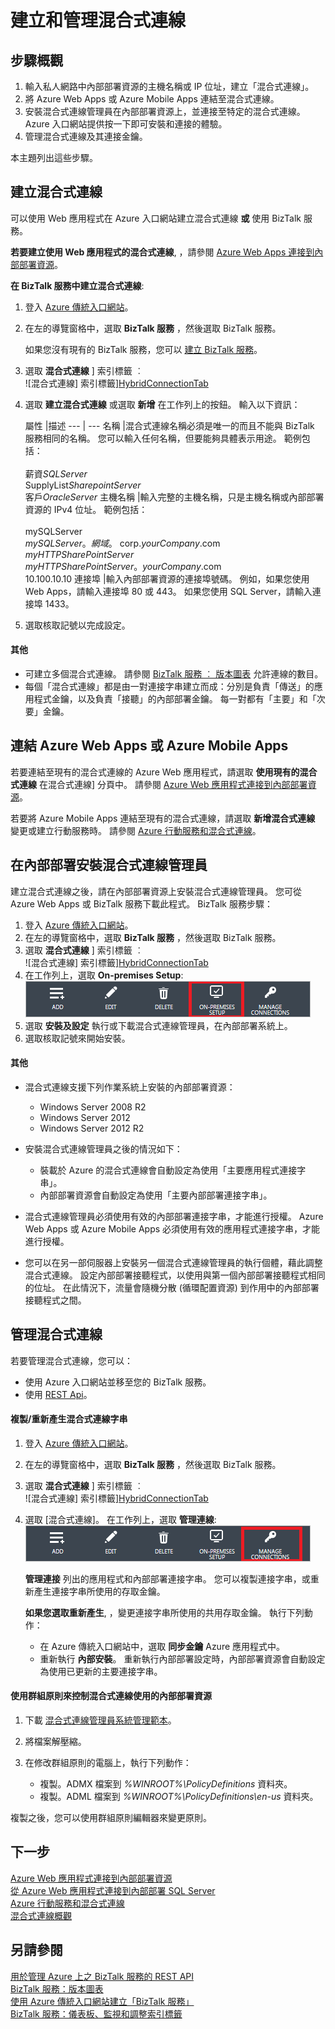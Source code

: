 <properties 
    pageTitle="建立和管理混合式連線 | Microsoft Azure" 
    description="了解如何建立混合式連線、管理連線和安裝 Hybrid Connection Manager。 MABS，WABS" 
    services="biztalk-services" 
    documentationCenter="" 
    authors="MandiOhlinger" 
    manager="dwrede" 
    editor="cgronlun"/>

<tags 
    ms.service="biztalk-services" 
    ms.workload="integration" 
    ms.tgt_pltfrm="na" 
    ms.devlang="na" 
    ms.topic="article" 
    ms.date="12/03/2015" 
    ms.author="mandia"/>


# 建立和管理混合式連線


## 步驟概觀
1. 輸入私人網路中內部部署資源的主機名稱或 IP 位址，建立「混合式連線」。
2. 將 Azure Web Apps 或 Azure Mobile Apps 連結至混合式連線。
3. 安裝混合式連線管理員在內部部署資源上，並連接至特定的混合式連線。 Azure 入口網站提供按一下即可安裝和連接的體驗。
4. 管理混合式連線及其連接金鑰。

本主題列出這些步驟。 


## <a name="CreateHybridConnection"></a>建立混合式連線

可以使用 Web 應用程式在 Azure 入口網站建立混合式連線 **或** 使用 BizTalk 服務。 

**若要建立使用 Web 應用程式的混合式連線**, ，請參閱 [Azure Web Apps 連接到內部部署資源](../web-sites-hybrid-connection-get-started.md)。

**在 BizTalk 服務中建立混合式連線**:

1. 登入 [Azure 傳統入口網站](http://go.microsoft.com/fwlink/p/?LinkID=213885)。
2. 在左的導覽窗格中，選取 **BizTalk 服務** ，然後選取 BizTalk 服務。 

    如果您沒有現有的 BizTalk 服務，您可以 [建立 BizTalk 服務](biztalk-provision-services.md)。
3. 選取 **混合式連線** ] 索引標籤 ︰  
![混合式連線] 索引標籤][HybridConnectionTab]

4. 選取 **建立混合式連線** 或選取 **新增** 在工作列上的按鈕。 輸入以下資訊：

    屬性 |描述
--- | ---
名稱 |混合式連線名稱必須是唯一的而且不能與 BizTalk 服務相同的名稱。 您可以輸入任何名稱，但要能夠具體表示用途。 範例包括：<br/><br/>薪資*SQLServer*<br/>SupplyList*SharepointServer*<br/>客戶*OracleServer*
主機名稱 |輸入完整的主機名稱，只是主機名稱或內部部署資源的 IPv4 位址。 範例包括：<br/><br/>mySQLServer<br/>*mySQLServer*。*網域*。 corp.*yourCompany*.com<br/>*myHTTPSharePointServer*<br/>*myHTTPSharePointServer*。*yourCompany*.com<br/>10.100.10.10
連接埠 |輸入內部部署資源的連接埠號碼。 例如，如果您使用 Web Apps，請輸入連接埠 80 或 443。 如果您使用 SQL Server，請輸入連接埠 1433。

5. 選取核取記號以完成設定。 

#### 其他

- 可建立多個混合式連線。 請參閱 [BizTalk 服務 ︰ 版本圖表](biztalk-editions-feature-chart.md) 允許連線的數目。 
- 每個「混合式連線」都是由一對連接字串建立而成：分別是負責「傳送」的應用程式金鑰，以及負責「接聽」的內部部署金鑰。 每一對都有「主要」和「次要」金鑰。 


## <a name="LinkWebSite"></a>連結 Azure Web Apps 或 Azure Mobile Apps

若要連結至現有的混合式連線的 Azure Web 應用程式，請選取 **使用現有的混合式連線** 在混合式連線] 分頁中。 請參閱 [Azure Web 應用程式連接到內部部署資源](../web-sites-hybrid-connection-get-started.md)。

若要將 Azure Mobile Apps 連結至現有的混合式連線，請選取 **新增混合式連線** 變更或建立行動服務時。 請參閱 [Azure 行動服務和混合式連線](../mobile-services-dotnet-backend-hybrid-connections-get-started.md)。


## <a name="InstallHCM"></a>在內部部署安裝混合式連線管理員

建立混合式連線之後，請在內部部署資源上安裝混合式連線管理員。 您可從 Azure Web Apps 或 BizTalk 服務下載此程式。 BizTalk 服務步驟： 

1. 登入 [Azure 傳統入口網站](http://go.microsoft.com/fwlink/p/?LinkID=213885)。
2. 在左的導覽窗格中，選取 **BizTalk 服務** ，然後選取 BizTalk 服務。 
3. 選取 **混合式連線** ] 索引標籤 ︰  
![混合式連線] 索引標籤][HybridConnectionTab]
4. 在工作列上，選取 **On-premises Setup**:  
![在內部部署設定][HCOnPremSetup]
5. 選取 **安裝及設定** 執行或下載混合式連線管理員，在內部部署系統上。 
6. 選取核取記號來開始安裝。 

<!--
You can also download the Hybrid Connection Manager MSI file and copy the file to your on-premises resource. Specific steps:

1. Copy the on-premises primary Connection String. See [Manage Hybrid Connections](#ManageHybridConnection) in this topic for the specific steps.
2. Download the Hybrid Connection Manager MSI file. 
3. On the on-premises resource, install the Hybrid Connection Manager from the MSI file. 
4. Using Windows PowerShell, type: 
> Add-HybridConnection -ConnectionString “*Your On-Premises Connection String that you copied*” 
--> 

#### 其他
- 混合式連線支援下列作業系統上安裝的內部部署資源：

    - Windows Server 2008 R2
    - Windows Server 2012
    - Windows Server 2012 R2


- 安裝混合式連線管理員之後的情況如下： 

    - 裝載於 Azure 的混合式連線會自動設定為使用「主要應用程式連接字串」。 
    - 內部部署資源會自動設定為使用「主要內部部署連接字串」。

- 混合式連線管理員必須使用有效的內部部署連接字串，才能進行授權。 Azure Web Apps 或 Azure Mobile Apps 必須使用有效的應用程式連接字串，才能進行授權。
- 您可以在另一部伺服器上安裝另一個混合式連線管理員的執行個體，藉此調整混合式連線。 設定內部部署接聽程式，以使用與第一個內部部署接聽程式相同的位址。 在此情況下，流量會隨機分散 (循環配置資源) 到作用中的內部部署接聽程式之間。 


## <a name="ManageHybridConnection"></a>管理混合式連線
若要管理混合式連線，您可以：

- 使用 Azure 入口網站並移至您的 BizTalk 服務。 
- 使用 [REST Api](http://msdn.microsoft.com/library/azure/dn232347.aspx)。

#### 複製/重新產生混合式連線字串

1. 登入 [Azure 傳統入口網站](http://go.microsoft.com/fwlink/p/?LinkID=213885)。
2. 在左的導覽窗格中，選取 **BizTalk 服務** ，然後選取 BizTalk 服務。 
3. 選取 **混合式連線** ] 索引標籤 ︰  
![混合式連線] 索引標籤][HybridConnectionTab]
4. 選取 [混合式連線]。 在工作列上，選取 **管理連線**:  
![管理選項][HCManageConnection]

    **管理連接** 列出的應用程式和內部部署連接字串。 您可以複製連接字串，或重新產生連接字串所使用的存取金鑰。 

    **如果您選取重新產生**, ，變更連接字串所使用的共用存取金鑰。 執行下列動作：
    - 在 Azure 傳統入口網站中，選取 **同步金鑰** Azure 應用程式中。
    - 重新執行 **內部安裝**。 重新執行內部部署設定時，內部部署資源會自動設定為使用已更新的主要連接字串。


#### 使用群組原則來控制混合式連線使用的內部部署資源

1. 下載 [混合式連線管理員系統管理範本](http://www.microsoft.com/download/details.aspx?id=42963)。
2. 將檔案解壓縮。
3. 在修改群組原則的電腦上，執行下列動作：  

    - 複製。ADMX 檔案到 *%WINROOT%\PolicyDefinitions* 資料夾。
    - 複製。ADML 檔案到 *%WINROOT%\PolicyDefinitions\en-us* 資料夾。

複製之後，您可以使用群組原則編輯器來變更原則。




## 下一步

[Azure Web 應用程式連接到內部部署資源](../web-sites-hybrid-connection-get-started.md)  
[從 Azure Web 應用程式連接到內部部署 SQL Server](../web-sites-hybrid-connection-connect-on-premises-sql-server.md)  
[Azure 行動服務和混合式連線](../mobile-services-dotnet-backend-hybrid-connections-get-started.md)  
[混合式連線概觀](integration-hybrid-connection-overview.md)


## 另請參閱

[用於管理 Azure 上之 BizTalk 服務的 REST API](http://msdn.microsoft.com/library/azure/dn232347.aspx)  
[BizTalk 服務：版本圖表](biztalk-editions-feature-chart.md)  
[使用 Azure 傳統入口網站建立「BizTalk 服務」](biztalk-provision-services.md)  
[BizTalk 服務：儀表板、監視和調整索引標籤](biztalk-dashboard-monitor-scale-tabs.md)


[HybridConnectionTab]: ./media/integration-hybrid-connection-create-manage/WABS_HybridConnectionTab.png
[HCOnPremSetup]: ./media/integration-hybrid-connection-create-manage/WABS_HybridConnectionOnPremSetup.png
[HCManageConnection]: ./media/integration-hybrid-connection-create-manage/WABS_HybridConnectionManageConn.png 


